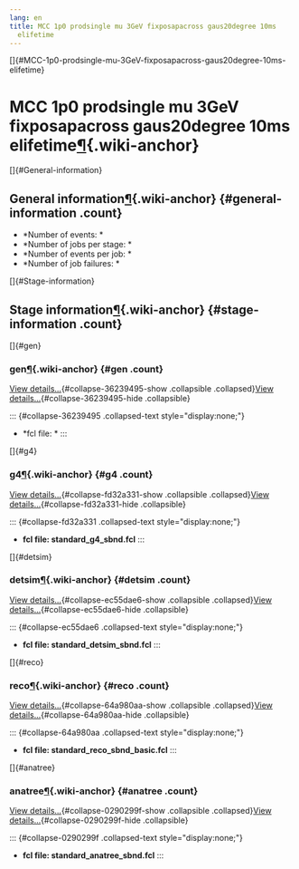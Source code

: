 ```yaml
---
lang: en
title: MCC 1p0 prodsingle mu 3GeV fixposapacross gaus20degree 10ms
  elifetime
---
```


[]{#MCC-1p0-prodsingle-mu-3GeV-fixposapacross-gaus20degree-10ms-elifetime}

MCC 1p0 prodsingle mu 3GeV fixposapacross gaus20degree 10ms elifetime[¶](#MCC-1p0-prodsingle-mu-3GeV-fixposapacross-gaus20degree-10ms-elifetime){.wiki-anchor}
==============================================================================================================================================================

[]{#General-information}

General information[¶](#General-information){.wiki-anchor} {#general-information .count}
----------------------------------------------------------

-   \*Number of events: \*
-   \*Number of jobs per stage: \*
-   \*Number of events per job: \*
-   \*Number of job failures: \*

[]{#Stage-information}

Stage information[¶](#Stage-information){.wiki-anchor} {#stage-information .count}
------------------------------------------------------

[]{#gen}

### gen[¶](#gen){.wiki-anchor} {#gen .count}

[View details\...](#){#collapse-36239495-show .collapsible
.collapsed}[View details\...](#){#collapse-36239495-hide .collapsible}

::: {#collapse-36239495 .collapsed-text style="display:none;"}
-   \*fcl file: \*
:::

[]{#g4}

### g4[¶](#g4){.wiki-anchor} {#g4 .count}

[View details\...](#){#collapse-fd32a331-show .collapsible
.collapsed}[View details\...](#){#collapse-fd32a331-hide .collapsible}

::: {#collapse-fd32a331 .collapsed-text style="display:none;"}
-   **fcl file: standard\_g4\_sbnd.fcl**
:::

[]{#detsim}

### detsim[¶](#detsim){.wiki-anchor} {#detsim .count}

[View details\...](#){#collapse-ec55dae6-show .collapsible
.collapsed}[View details\...](#){#collapse-ec55dae6-hide .collapsible}

::: {#collapse-ec55dae6 .collapsed-text style="display:none;"}
-   **fcl file: standard\_detsim\_sbnd.fcl**
:::

[]{#reco}

### reco[¶](#reco){.wiki-anchor} {#reco .count}

[View details\...](#){#collapse-64a980aa-show .collapsible
.collapsed}[View details\...](#){#collapse-64a980aa-hide .collapsible}

::: {#collapse-64a980aa .collapsed-text style="display:none;"}
-   **fcl file: standard\_reco\_sbnd\_basic.fcl**
:::

[]{#anatree}

### anatree[¶](#anatree){.wiki-anchor} {#anatree .count}

[View details\...](#){#collapse-0290299f-show .collapsible
.collapsed}[View details\...](#){#collapse-0290299f-hide .collapsible}

::: {#collapse-0290299f .collapsed-text style="display:none;"}
-   **fcl file: standard\_anatree\_sbnd.fcl**
:::
